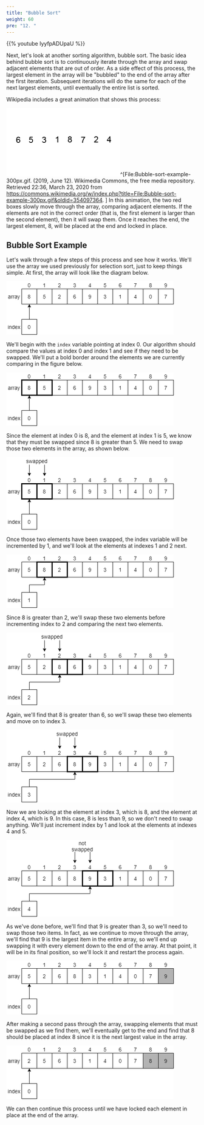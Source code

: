 ```yaml
---
title: "Bubble Sort"
weight: 60
pre: "12. "
---
```

{{% youtube IyyfpADUpaU %}}

Next, let's look at another sorting algorithm, bubble sort. The basic idea behind bubble sort is to continuously iterate through the array and swap adjacent elements that are out of order. As a side effect of this process, the largest element in the array will be "bubbled" to the end of the array after the first iteration. Subsequent iterations will do the same for each of the next largest elements, until eventually the entire list is sorted.  

Wikipedia includes a great animation that shows this process:

![Bubble Sort GIF](/images/7/7.12.bubble.gif)^[File:Bubble-sort-example-300px.gif. (2019, June 12). Wikimedia Commons, the free media repository. Retrieved 22:36, March 23, 2020 from https://commons.wikimedia.org/w/index.php?title=File:Bubble-sort-example-300px.gif&oldid=354097364.
]
In this animation, the two red boxes slowly move through the array, comparing adjacent elements. If the elements are not in the correct order (that is, the first element is larger than the second element), then it will swap them. Once it reaches the end, the largest element, 8, will be placed at the end and locked in place. 

## Bubble Sort Example

Let's walk through a few steps of this process and see how it works. We'll use the array we used previously for selection sort, just to keep things simple. At first, the array will look like the diagram below.

![Bubble Sort Example 1](/images/7/7.12.bubble1.png)

We'll begin with the `index` variable pointing at index 0. Our algorithm should compare the values at index 0 and index 1 and see if they need to be swapped. We'll put a bold border around the elements we are currently comparing in the figure below.

![Bubble Sort Example 2](/images/7/7.12.bubble2.png)
 
Since the element at index 0 is 8, and the element at index 1 is 5, we know that they must be swapped since 8 is greater than 5. We need to swap those two elements in the array, as shown below.

![Bubble Sort Example 3](/images/7/7.12.bubble3.png)
 
Once those two elements have been swapped, the index variable will be incremented by 1, and we'll look at the elements at indexes 1 and 2 next.

![Bubble Sort Example 4](/images/7/7.12.bubble4.png)

Since 8 is greater than 2, we'll swap these two elements before incrementing index to 2 and comparing the next two elements.

![Bubble Sort Example 5](/images/7/7.12.bubble5.png)

Again, we'll find that 8 is greater than 6, so we'll swap these two elements and move on to index 3. 

![Bubble Sort Example 6](/images/7/7.12.bubble6.png)

Now we are looking at the element at index 3, which is 8, and the element at index 4, which is 9. In this case, 8 is less than 9, so we don't need to swap anything. We'll just increment index by 1 and look at the elements at indexes 4 and 5.

![Bubble Sort Example 7](/images/7/7.12.bubble7.png)

As we've done before, we'll find that 9 is greater than 3, so we'll need to swap those two items. In fact, as we continue to move through the array, we'll find that 9 is the largest item in the entire array, so we'll end up swapping it with every element down to the end of the array. At that point, it will be in its final position, so we'll lock it and restart the process again.

![Bubble Sort Example 8](/images/7/7.12.bubble8.png)

After making a second pass through the array, swapping elements that must be swapped as we find them, we'll eventually get to the end and find that 8 should be placed at index 8 since it is the next largest value in the array.

![Bubble Sort Example 9](/images/7/7.12.bubble9.png)
 
We can then continue this process until we have locked each element in place at the end of the array. 
